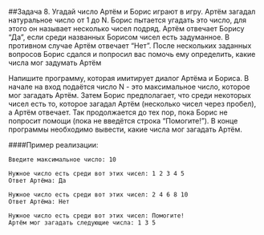 ##Задача 8. Угадай число
Артём и Борис играют в игру. Артём загадал натуральное число от 1 до N. Борис пытается угадать это число, для этого он называет несколько чисел подряд. Артём отвечает Борису “Да”, если среди названных Борисом чисел есть задуманное. В противном случае Артём отвечает “Нет”. После нескольких заданных вопросов Борис сдался и попросил вас помочь ему определить, какие числа мог задумать Артём

Напишите программу, которая имитирует диалог Артёма и Бориса. В начале на вход подаётся число N - это максимальное число, которое мог загадать Артём. Затем Борис предполагает, что среди некоторых чисел есть то, которое загадал Артём (несколько чисел через пробел), а Артём отвечает. Так продолжается до тех пор, пока Борис не попросит помощи (пока не введётся строка “Помогите!”). В конце программы необходимо вывести, какие числа мог загадать Артём.

####Пример реализации:
```
Введите максимальное число: 10

Нужное число есть среди вот этих чисел: 1 2 3 4 5
Ответ Артёма: Да

Нужное число есть среди вот этих чисел: 2 4 6 8 10
Ответ Артёма: Нет

Нужное число есть среди вот этих чисел: Помогите!
Артём мог загадать следующие числа: 1 3 5
```
